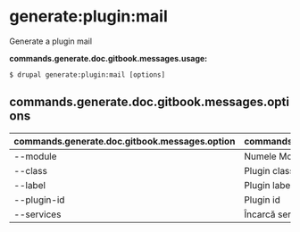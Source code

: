 # generate:plugin:mail
Generate a plugin mail

**commands.generate.doc.gitbook.messages.usage:**
```
$ drupal generate:plugin:mail [options]
```

## commands.generate.doc.gitbook.messages.options
commands.generate.doc.gitbook.messages.option | commands.generate.doc.gitbook.messages.details
-------|-------------
--module | Numele Modulului.
--class | Plugin class name
--label | Plugin label
--plugin-id | Plugin id
--services | Încarcă serviciile din container.
